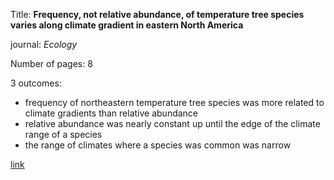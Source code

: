 Title: **Frequency, not relative abundance, of temperature tree species varies along climate gradient in eastern North America**

journal: *Ecology*

Number of pages: 8

3 outcomes:
* frequency of northeastern temperature tree species was more related to climate gradients than relative abundance 
* relative abundance was nearly constant up until the edge of the climate range of a species
* the range of climates where a species was common was narrow

[link](https://esajournals.onlinelibrary.wiley.com/doi/epdf/10.1890/10-0312.1)
